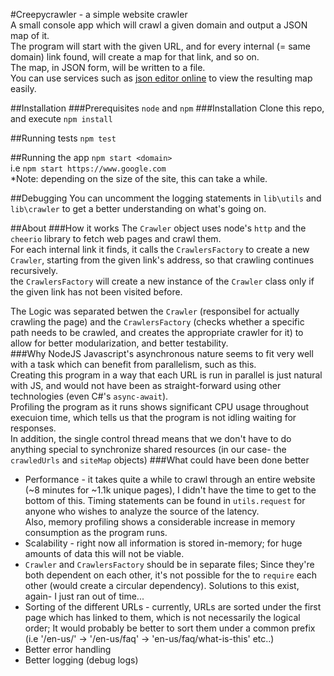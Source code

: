 #Creepycrawler - a simple website crawler  
A small console app which will crawl a given domain and output a JSON map of it.  
The program will start with the given URL, and for every internal (= same domain) link found, will create a map for that link, and so on.  
The map, in JSON form, will be written to a file.  
You can use services such as [json editor online](http://jsoneditoronline.org/) to view the resulting map easily.  

##Installation
###Prerequisites
`node` and `npm`
###Installation
Clone this repo, and execute `npm install`

##Running tests
`npm test`

##Running the app
`npm start <domain>`  
i.e `npm start https://www.google.com`  
*Note: depending on the size of the site, this can take a while.

##Debugging
You can uncomment the logging statements in `lib\utils` and `lib\crawler` to get a better understanding on what's going on.  

##About
###How it works
The `Crawler` object uses node's `http` and the `cheerio` library to fetch web pages and crawl them.  
For each internal link it finds, it calls the `CrawlersFactory` to create a new `Crawler`, starting from the given link's address, so that crawling continues recursively.  
the `CrawlersFactory` will create a new instance of the `Crawler` class only if the given link has not been visited before.  

The Logic was separated betwen the `Crawler` (responsibel for actually crawling the page) and the `CrawlersFactory` (checks whether a specific path needs to be crawled, and creates the appropriate crawler for it) to allow for better modularization, and better testability.  
###Why NodeJS
Javascript's asynchronous nature seems to fit very well with a task which can benefit from parallelism, such as this.  
Creating this program in a way that each URL is run in parallel is just natural with JS, and would not have been as straight-forward using other technologies (even C#'s `async-await`).  
Profiling the program as it runs shows significant CPU usage throughout execuion time, which tells us that the program is not idling waiting for responses.  
In addition, the single control thread means that we don't have to do anything special to synchronize shared resources (in our case- the `crawledUrls` and `siteMap` objects)
###What could have been done better  
* Performance - it takes quite a while to crawl through an entire website (~8 minutes for ~1.1k unique pages), I didn't have the time to get to the bottom of this. Timing statements can be found in `utils.request` for anyone who wishes to analyze the source of the latency.  
Also, memory profiling shows a considerable increase in memory consumption as the program runs.   
* Scalability - right now all information is stored in-memory; for huge amounts of data this will not be viable.
* `Crawler` and `CrawlersFactory` should be in separate files; Since they're both dependent on each other, it's not possible for the to `require` each other (would create a circular dependency). Solutions to this exist, again- I just ran out of time...  
* Sorting of the different URLs - currently, URLs are sorted under the first page which has linked to them, which is not necessarily the logical order; It would probably be better to sort them under a common prefix (i.e '/en-us/' -> '/en-us/faq' -> 'en-us/faq/what-is-this' etc..)
* Better error handling
* Better logging (debug logs)

